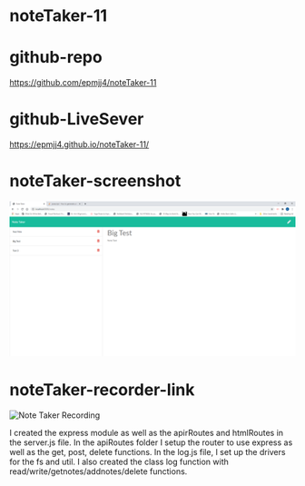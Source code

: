# noteTaker-11

# github-repo

https://github.com/epmjj4/noteTaker-11

# github-LiveSever

https://epmjj4.github.io/noteTaker-11/

# noteTaker-screenshot

![Note Taker](https://raw.githubusercontent.com/epmjj4/noteTaker-11/main/assets/noteTaker-screenshot-1.PNG "Note Taker Screenshot")

# noteTaker-recorder-link

![Note Taker Recording](https://drive.google.com/file/d/1y0w8TBUsUESD_sRDmDjAI1ueSjn_-Kv6/view "recording")

I created the express module as well as the apirRoutes and htmlRoutes in the server.js file. In the apiRoutes folder I setup the router to use express as well as the get, post, delete functions. In the log.js file, I set up the drivers for the fs and util. I also created the class log function with read/write/getnotes/addnotes/delete functions. 